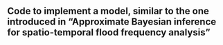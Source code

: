 ## Code to implement a model, similar to the one introduced in “Approximate Bayesian inference for spatio-temporal flood frequency analysis”
